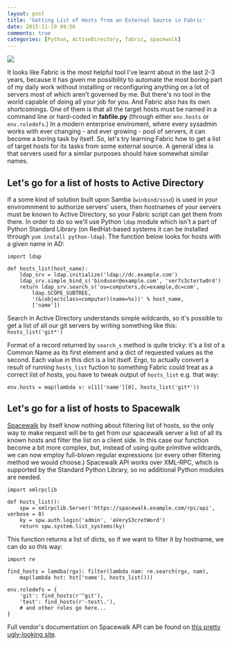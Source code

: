 ```yaml
---
layout: post
title: 'Getting List of Hosts from an External Source in Fabric'
date: 2015-11-19 09:56
comments: true
categories: [Python, ActiveDirectory, fabric, spacewalk]
---
```

![](http://uploads6.wikiart.org/images/gustave-dore/don-quixote-93.jpg)

It looks like Fabric is the most helpful tool I've learnt about in the last 2-3 years, because it has given me possibility to automate the most boring part of my daily work without installing or reconfiguring anything on a lot of servers most of which aren't governed by me. But there's no tool in the world capable of doing all your job for you. And Fabric also has its own shortcomings. One of them is that all the target hosts must be named in a command line or hard-coded in **fabfile.py** (through either `env.hosts` or `env.roledefs`.) In a modern enterprise enviroment, where every sysadmin works with ever changing - and ever growing - pool of servers, it can become a boring task by itself. So, let's try learning Fabric how to get a list of target hosts for its tasks from some external source. A general idea is that servers used for a similar purposes should have somewhat similar names.

## Let's go for a list of hosts to Active Directory

If a some kind of solution built upon Samba (`winbind/sssd`) is used in your enviromnment to authorize servers' users, then hostnames of your servers must be known to Active Directory, so your Fabric script can get them from there. In order to do so we'll use Python `ldap` module which isn't a part of Python Standard Library (on RedHat-based systems it can be installed through `yum install python-ldap`). The function below looks for hosts with a given name in AD:

```
import ldap

def hosts_list(host_name):
	ldap_srv = ldap.initialize('ldap://dc.example.com')
	ldap_srv.simple_bind_s('binduser@example.com', 'ver7s3ctertw0rd')
	return ldap_srv.search_s('ou=computers,dc=example,dc=com',
		ldap.SCOPE_SUBTREE,
		'(&(objectclass=computer)(name=%s))' % host_name,
		['name'])
```
 
Search in Active Directory understands simple wildcards, so it's possible to get a list of all our git servers by writing something like this: `hosts_list('git*')`

Format of a record returned by `search_s` method is quite tricky: it's a list of a Common Name as its first element and a dict of requested values as the second. Each value in this dict is a list itself. Ergo, to actually convert a result of running `hosts_list` fuction to something Fabric could treat as a correct list of hosts, you have to tweak output of `hosts_list` e.g. that way:

```
env.hosts = map(lambda v: v[1]['name'][0], hosts_list('git*'))
```

## Let's go for a list of hosts to Spacewalk

[Spacewalk](http://www.spacewalkproject.org/) by itself know nothing about filtering list of hosts, so the only way to make request will be to get from our spacewalk server a list of all its known hosts and filter the list on a client side. In this case our function become a bit more complex, but, instead of using quite primitive wildcards, we can now employ full-blown regular expressions (or every other filtering method we would choose.) Spacewalk API works over XML-RPC, which is supported by the Standard Python Library, so no additional Python modules are needed.

```
import xmlrpclib

def hosts_list():
	spw = xmlrpclib.Server('https://spacewalk.example.com/rpc/api', verbose = 0)
	ky = spw.auth.login('admin', 'aVeryS3cretWord')
	return spw.system.list_systems(ky)
```

This function returns a list of dicts, so if we want to filter it by hostname, we can do so this way:

```
import re

find_hosts = lamdba(rgx): filter(lambda nam: re.search(rgx, nam),
  	map(lambda hst: hst['name'], hosts_list()))
    
env.roledefs = {
	'git': find_hosts(r'^git'),
	'test': find_hosts(r'-test\.'),
	# and other roles go here...
}
```

Full vendor's documentation on Spacewalk API can be found on [this pretty ugly-looking site](http://www.spacewalkproject.org/documentation/api/).